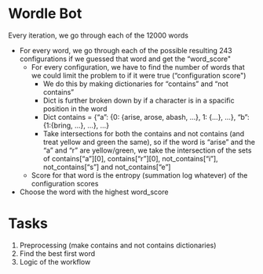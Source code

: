 # Wordle Bot

Every iteration, we go through each of the 12000 words
* For every word, we go through each of the possible resulting 243 configurations if we guessed that word and get the “word_score"
    * For every configuration, we have to find the number of words that we could limit the problem to if it were true (“configuration score")
        * We do this by making dictionaries for “contains” and “not contains”
        * Dict is further broken down by if a character is in a spacific position in the word
        * Dict contains = {“a”: {0: {arise, arose, abash, …}, 1: {…}, …}, “b”: {1:{bring, …}, …}, …}
        * Take intersections for both the contains and not contains (and treat yellow and green the same), so if the word is “arise” and the “a” and “r” are yellow/green, we take the intersection of the sets of contains[“a”][0], contains[“r”][0], not_contains[“i”], not_contains[“s”] and not_contains[“e”]
    * Score for that word is the entropy (summation log whatever) of the configuration scores
* Choose the word with the highest word_score


# Tasks

1. Preprocessing (make contains and not contains dictionaries)
2. Find the best first word
3. Logic of the workflow
